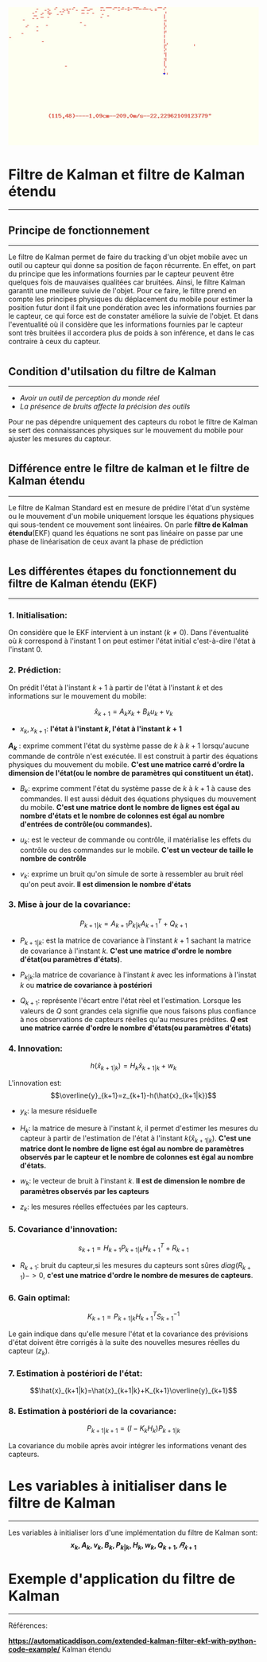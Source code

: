 

![kalman_illustration.jpg](./images/kalman_illustration.jpg)



# <h1> <strong> Filtre de Kalman et filtre de Kalman étendu</strong> </h1>



---

<h2> Principe de fonctionnement</h2>

---

<p>Le filtre de Kalman permet de faire du tracking d'un objet mobile avec un outil ou capteur qui donne sa position de façon récurrente. En effet, on part du principe que les informations fournies par le capteur peuvent être quelques fois de mauvaises qualitées car bruitées. Ainsi, le filtre Kalman garantit une meilleure suivie de l'objet. Pour ce faire, le filtre prend en compte les principes physiques du déplacement du mobile pour estimer la position futur dont il fait une pondération avec les informations fournies par le capteur, ce qui force est de constater améliore la suivie de l'objet. Et dans l'eventualité où il considère que les informations fournies par le capteur sont très bruitées il accordera plus de poids à son inférence, et dans le cas contraire à ceux du capteur.</p>

# <h2> Condition d'utilsation du filtre de Kalman</h2>

---

<p>

<ul>
    <li> <em>Avoir un outil de perception du monde réel</em> </li>
    <li> <em>La présence de bruits affecte la précision des outils </em> </li>
</ul>
 Pour ne pas dépendre uniquement des capteurs du robot le filtre de Kalman se sert des connaissances physiques sur le mouvement du mobile pour ajuster les mesures du capteur.
</p>

# <h2> Différence entre le filtre de kalman et <strong>le filtre de Kalman étendu </strong> </h2>

---

<p>Le filtre de Kalman Standard est en mesure de prédire l'état d'un système ou le mouvement d'un mobile uniquement lorsque les équations physiques qui sous-tendent ce mouvement sont linéaires. On parle <strong> filtre de Kalman étendu</strong>(EKF) quand les équations ne sont pas linéaire on passe par une phase  de linéarisation de ceux avant la phase de prédiction </p>

# <h2> Les différentes étapes du fonctionnement du filtre de Kalman étendu (EKF)</h2>

----

### 1. **Initialisation**:
    
   On considère que le EKF intervient à un instant $(k \ne 0)$. Dans l'éventualité où $k$ correspond à l'instant 1 on peut estimer l'état initial c'est-à-dire l'état à l'instant 0.
    

 


### 2. **Prédiction**:

  On prédit l'état à l'instant $k+1$ à partir de l'état à l'instant $k$ et des informations sur le mouvement du mobile: 
  
  $$\hat{x}_{k+1}= A_{k}x_{k}+B_{k}u_{k}+v_{k}$$
   
   
   * $x_{k},x_{k+1}$: **l'état à l'instant $k$, l'état à l'instant $k+1$**
   
   **$A_{k}$** : exprime comment l'état du système passe de $k$ à $k+1$ lorsqu'aucune commande de contrôle n'est
     exécutée. Il est construit à partir des équations physiques du mouvement du mobile. **C'est une matrice carré
     d'ordre la dimension de l'état(ou le nombre de paramètres qui constituent un état).**
   
   * $B_{k}$: exprime comment l'état du système passe de $k$ à $k+1$ à cause des commandes. Il est aussi déduit des équations physiques du mouvement du mobile. **C'est une matrice dont le nombre de lignes est égal au nombre d'états et le nombre de colonnes est égal au nombre d'entrées de contrôle(ou commandes).**
   
   * $u_{k}$: est le vecteur de commande ou contrôle, il matérialise les effets du contrôle ou des commandes sur le mobile. **C'est un vecteur de taille le nombre de contrôle**
   
   * $v_{k}$: exprime un bruit qu'on simule de sorte à ressembler au bruit réel qu'on peut avoir. **Il est dimension le nombre d'états**

### 3. **Mise à jour de la covariance**: 

   $$P_{k+1|k}=A_{k+1}P_{k|k}A^{T}_{k+1}+Q_{k+1}$$

   * $P_{k+1|k}$: est la matrice de covariance à l'instant $k+1$ sachant la matrice de covariance à l'instant $k$. **C'est une matrice d'ordre le nombre d'état(ou paramètres d'états)**.
   
   * $P_{k|k}$:la matrice de covariance à l'instant $k$ avec les informations à l'instat $k$ ou **matrice de covariance à postériori**
   
   * $Q_{k+1}$: représente l'écart entre l'état rèel et l'estimation. Lorsque les valeurs de $Q$ sont grandes cela signifie que nous faisons plus confiance à nos observations de capteurs réelles qu'au mesures prédites. **$Q$ est une matrice carrée d'ordre le nombre d'états(ou paramètres d'états)**

### 4. **Innovation**:

$$h(\hat{x}_{k+1|k})=H_k\hat{x}_{k+1|k}+w_k$$

L'innovation est: $$\overline{y}_{k+1}=z_{k+1}-h(\hat{x}_{k+1|k})$$

* $y_{k}$: la mesure résiduelle

* $H_k$: la matrice de mesure à l'instant $k$, il permet d'estimer les mesures du capteur à partir de l'estimation de l'état à l'instant $k$($\hat{x}_{k+1|k}$). **C'est une matrice dont le nombre de ligne est égal au nombre de paramètres observés par le capteur et le nombre de colonnes est égal au nombre d'états.**

* $w_k$: le vecteur de bruit à l'instant $k$. **Il est de dimension le nombre de paramètres observés par les capteurs**

* $z_k$: les mesures réelles  effectuées par les capteurs.

### 5. **Covariance d'innovation**:

$$s_{k+1}=H_{k+1}P_{k+1|k}H^{T}_{k+1}+R_{k+1}$$ 

* $R_{k+1}$: bruit du capteur,si les mesures du capteurs sont sûres $diag(R_{k+1})->0$, **c'est une matrice d'ordre le nombre de mesures de capteurs**. 

### 6. **Gain optimal**:

$$K_{k+1}=P_{k+1|k}H^{T}_{k+1}S^{-1}_{k+1}$$

Le gain indique dans qu'elle mesure l'état et la covariance des prévisions d'état doivent être corrigés à la suite des nouvelles mesures réelles du capteur ($z_k$).

### 7. **Estimation à postériori de l'état**:

$$\hat{x}_{k+1|k}=\hat{x}_{k+1|k}+K_{k+1}\overline{y}_{k+1}$$



### 8. **Estimation à postériori de la covariance**:

$$P_{k+1|k+1}=(I-K_{k}H_{k})P_{k+1|k}$$

La covariance du mobile après avoir intégrer les informations venant des capteurs.


# **Les variables à initialiser dans le filtre de Kalman**

---

Les variables à initialiser lors d'une implémentation du filtre de Kalman sont:  **$$x_{k}, A_{k}, v_{k}, B_{k}, P_{k|k}, H_k,  w_k, Q_{k+1} ,𝑅_{𝑘+1}$$**

# **Exemple d'application du filtre de Kalman**

---

Références:

**https://automaticaddison.com/extended-kalman-filter-ekf-with-python-code-example/** Kalman étendu


